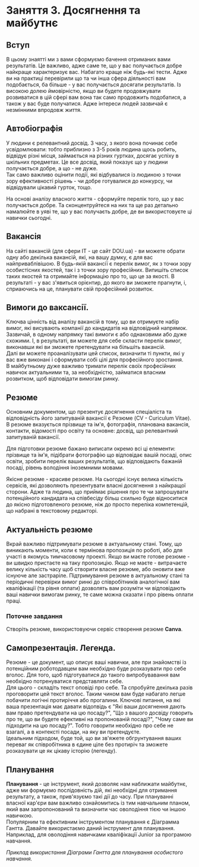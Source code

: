 # Заняття 3. Досягнення та майбутнє
## Вступ
В цьому знаятті ми з вами сформуємо бачення отриманих вами результатів. Це важливо, адже саме те, що у вас получається добре найкраще характеризує вас. Набагато краще ніж будь-які тести. Адже ви на практиці перевірили що та чи інша сфера діяльності вам подобається, ба більше - у вас получається досягати результатів. Із високою долею ймовірністю, якщо ви будете продовжувати розвиватися в цій сфері вам вона так само продовжить подобатися, а також у вас буде получатися. Адже інтереси людей зазвичай є незмінними впродовж життя.

## Автобіографія
У людини є релевантний досвід. З часу, з якого вона починає себе усвідомлювати: тобто приблизно з 3-5 років людина щось робить, відвідує різні місця, займається на різних гуртках, досягає успіху в шкільних предметах. Це все досвід, який показує що у людини получається добре, а що - не дуже.  
Так само важливо оцінити події, які відбувалися із людиною з точки зору ефективності рішень - чи добре готувалися до конкурсу, чи відвідували цікавий гурток, тощо.  
  
На основі аналізу власного життя - сформуйте перелік того, що у вас получається добре. Та сконцентруйтеся на них та ще раз детально намалюйте в уяві те, що у вас получаєть добре, де ви використовуєте ці навички сьогодні.  
  
## Вакансія
На сайті вакансій (для сфери ІТ - це сайт DOU.ua) - ви можете обрати одну або декілька вакансій, які, на вашу думку, є для вас найприваблівішою. В будь-якій вакансії є перелік вимог, як з точки зору особистісних якостей, так і з точки зору професійних. Випишіть список таких якостей та отримайте інформацію про то, що це за якості. В результаті - у вас з'явиться орієнтир, до якого ви зможете прагнути, і, сприаючись на це, планувати свій професійний розвиток.  
  
## Вимоги до ваксансії.
Ключва цінність від аналізу вакансій в тому, що ви отримуєте набір вимог, які висувають компанії до кандидатів на відповідний напрямок.  
Зазвичай, в одному напрямку такі вимоги є або однаковими або дуже схожими. І, в результаті, ви можете для себе скласти перелік вимог, виконавши які ви зможете претендувати на більшіть вакансій.  
Далі ви можете проаналізувати цей список, визначити ті пункти, які у вас вже виконані і сформувати собі цілі для професійного зростання.  
В майбутньому дуже важливо тримати перелік своїх професійних навичок актуальними та, за необхідністю, займатися власним розвитком, щоб відповідати вимогам ринку.

## Резюме
Основним документом, що презентує досягнення спеціаліста та відповідність його запитуваній вакансії є Резюме (CV - Curiculum Vitae). В резюме вказується прізвище та ім'я, фотографія, планована вакансія, контакти, відомості про освіту та основне: досвід, що релевантний запитуваній вакансії.  
  
Для підготовки резюме бажано виписати окремо всі ці елементи: прізвище та ім'я, підібрати фотографію що відповідає вашій посаді, опис освіти, зробити перелік ваших результатів, що відповідають бажаній посаді, рівень володіння іноземними мовами.

Якісне резюме - красиве резюме. На сьогодні існує велика кількість сервісів, які дозволяють презентувати власні досягнення з найкращої сторони. Адже та людина, що приймає рішення про те чи запрошувати потенційного кандидата на співбесіду більш схильно буде відноситися до якісно підготовленого резюме, ніж до просто переліка компетенцій, що набрані в текстовому редакторі.  

## Актуальність резюме
Вкрай важливо підтримувати резюме в актуальному стані. Тому, що виникають моменти, коли є термінова пропозиція по роботі, або для участі в якомусь тимчасовому проекті. Якщо ви маєте готове резюме - ви швидко пристаєте на таку пропозицію. Якщо не маєте - витрачаєте велику кількість часу щоб створити власне резюме, або оновити вже існуюче але застраріле. Підтримування резюме в актуальному стані та періодичні перевірки вимог ринкі до співробітників аналогічної вам кваліфікації (та рівня оплати) дозволять вам розуміти чи відповідають ваші навички вимогам ринку, те саме можна сказати і про рівень оплати праці.  

  
### Поточне завдання
Створіть резюме, використовуючи сервіс створення резюме **Canva**.

## Самопрезентація. Легенда.
Резюме - це документ, що описує ваші навички, але при знайомстві із потенційним роботодавцем вам необхідно буде розказувати про себе вголос. Для того, щоб підготуватися до такого випробувавання вам необхідно потренуватися представляти себе.  
Для цього - складіть текст оповіді про себе. Та спробуйте декілька разів проговорити цей текст вголос. Таким чином вам буде набагато легше побачити логічні протиріччя або прогалини. Ключові питання, на які ваша презентація має давати відопвідь є "Які ваши досягнення дають вам право претендувати на цю посаду?", "Що з вашого досвіду говорить про те, що ви будете ефективні на пропонованій посаді?", "Чому саме ви підходити на цю посаду?". Тобто говорити необхідно про себе не взагалі, а в контексті посади, на яку ви претендуєте.  
Ідеальним підходом, буде той, що ви зв'яжете обгрунтування ваших переваг як співробітника в єдине ціле без протиріч та зможете розказувати це як цікаву історію (легенду).


## Планування
**Планування** - це інструмент, який дозволяє нам наближати майбутнє, адже ми формуємо послідовність дій, які необхідні для отримання результату, а також, прив'язуємо такі дії до часу. При плануванні власної кар'єри вам важливо ознайомитись із тим навчальним планом, який вам запропонований та визначити час оволодіння тією чи іншою навичкою.  
Популярним та ефективним інструментом планування є Діаграмма Гантта. Давайте використаємо даний інструмент для планування. Наприклад, для оволодіння навичками кваліфікації Junior за програмою навчання.

*Приклад використання Діаграми Гантта для планування особистого навчання.*
